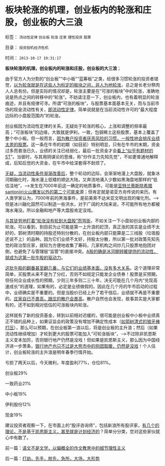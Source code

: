 # 板块轮涨的机理，创业板内的轮涨和庄股，创业板的大三浪

标签： `流动性定律` `创业板` `轮涨` `庄家` `理性投资` `股票` 

目录： `投资投机经济危机`

时间： `2013-10-17 19:31:17`

**板块轮涨的机理，创业板内的轮涨和庄股，创业板的大三浪**；

由于官方人为分割的“创业板”“中小板”“蓝筹板”之类，给很多习惯轮涨的投资者错觉，[以为轮涨就是在这些人为标定的板块之间，非人为地轮涨](../../../2013/9/25/“板块”轮涨，只是一种心理需求.md)，总之是长老分祭肉人人总有份。但是实际的情况却是，轮涨主要是在“可涨的板块”中的轮涨，准确地说是热点之间的转移中的“轮涨”。不妨请注意一下，创业板内，也有着明显的轮涨痕迹，并且有规律可寻。所谓“可涨的板块”，与股票基本面基本无关，而与当前市场的现金流动性有关，[即流动性定律](../../../2010/12/21/交换创造价值：流动性定律.md)。简单说就是在当前流动性许可的“最大程度边际的小盘股范围内”的轮涨。

创业板因为流动性定律的关系，无疑处于轮涨的核心，上涨和调整的频率最高；“可涨板块”的边缘，大致就是伊利，一致，包钢稀土这些股票，基本上覆盖了整个中小板。但一般而言，[因为散户投资者厌恶风险的习惯，一般性地会排斥业绩太差的股票](../../../2009/4/5/传说中的“市场的不理性”.md)。这一条在牛市的初期（如目前）特别明显，只有在牛市的末期，资金过多而普涨已久，业绩的关注已经弱化，最后一批资金才会[看上“似乎有题材的ST](../../../2007/9/8/ST金泰的乱葬岗埋葬了什么样的傻冒大散.md)”。当彼时，与其用阴谋论的思维，称“炒作主力先知先觉”，不如更普通地解释成，后知后觉的大资金，在牛市中给深套得不耐烦了。

[无疑，当流动性条件渐渐改善后](../../../2010/12/21/交换创造价值：流动性定律看炒作.md)，整个轮动的边际，会渐渐地漫上大盘股，就象冰河期融化时，海水漫上低矮的顺达大陆，又奔流地涌入少数如黑海盘地那样的“低估洼地”，——>发生在7000年前这一确定的地质事件，可能是[亚特兰蒂斯除希腊santoniiri火山爆发以外的第二个可能来](../../../2010/4/30/亚特兰蒂斯世界末日的一刻.md)源；但肯定就是诺亚方舟传说的来历。有人类学家认为，7000年前的黑海事件，是前美索不达米亚文明出现的催化剂。——>但是冰川融化固然可以制造一些洪水，对于广阔的大陆来说，不可能所有地方都被海水淹没。所以金融和地产等大盘股肯定没戏。

[与其徒劳地盯着“轮涨没有轮到大盘股”而骂街](../../../2013/7/24/凯恩斯主义的大牛市和大萧条，大混蛋和大笨蛋.md)，不如关注一下小盘如创业板内部的轮涨。可以看到，到目前为止可能是第一上升浪的赶顶，真正涨的其实是业绩不太好的，郭树清时期的持股还特别分散的，在创业板内部只能算是二三线股（垃圾股还说不上）的品种。因为它们业绩不太好，持股太分散，所以第一批对政策先知先觉的政治型庄家，就较为方便地收集了筹码，几家机构之间炒几只股票地抱团对倒，也避免了与管理层“监管”的直接冲突。[A股的确是冰河期转暖提供的流动性，就成为这第一批牛股的驱动力](../../../2013/5/4/监会会再次打压“业绩下降的高市盈率”的投机吗？.md)。

[这批牛股的翻番甚至翻几番，与它们的业绩基本面，没有多大关系](../../../2012/6/20/“向成长型企业倾斜”同样要不得！.md)。这个道理非常简单，买股票从来不是为了分红，否则不如规定只能发企业债券！股票是买预期，但任何企业成长性的预期，少则三年多则二三十年，决无可能在几个月内“兑现高速成长”的道理，如果有的，必定是业绩做假的。因此在几个月的牛市启动的过程中，业绩确实是不重要的。但是当股价已经上升了若干倍后，业绩就不再是不重要的。[庄家自已不畏高，跟庄的散户会畏高](../../../2013/10/16/俺貌似庄家，但是俺很温柔.md)。散户自然也会发现，故事其实是大家都有的，还不如到相对低估的可涨板块内轮涨。

这样就有了新的投资基金，转到以前相对迟缓的，很可能是创业板中小板中业绩真正不错的品种上，如果证监会的政策没有增加不确定性成本（[如郭树清式的狼牙棒打压](../../../2013/7/31/(银行＋地产)无牛市，更不会有国进民退的牛市.md)），那么可以预期，在创业板第一浪以后，将是创业板的主升浪；然后（如果流动性继续增加）才轮到更大的股票可能加入“可轮涨板块”，——>不过除非凯恩斯主义变本加厉，否则银行地产仍然是没戏！但如果是凯恩斯主义，那么因为中国经济进一步萧条，[银行地产也只不过是大熊市中的抱团取暖，仍然是没戏](../../../2009/12/16/流动性定律解释“久盘必跌”.md)！个人估计，创业板轮涨的主升浪是明年春季行情开始。

亏损了两天以后，今天微利，年度盈利77%，仓位81%。

创业板29%

一致药业21%

中小板19%

伊利股份12%

现金19%

建议投资者观察一下，在市面上的“股评咨询师”，包括新浪所有股评家，[有几个的理论，不是基于凯恩斯主义，甚至就是计划经济的](../../../2013/6/18/职业股神的四大专业原则；.md)？简单分分类，您对这些家伙就心中有数了。



前一篇：[语文不是文学，以偏概全的作文教育中的细节理性主义](../../../2013/10/17/语文不是文学，以偏概全的作文教育中的细节理性主义.md)

后一篇：[打劫，先手，脱先，急所，大场，大形势](../../../2013/10/18/打劫，先手，脱先，急所，大场，大形势.md)
